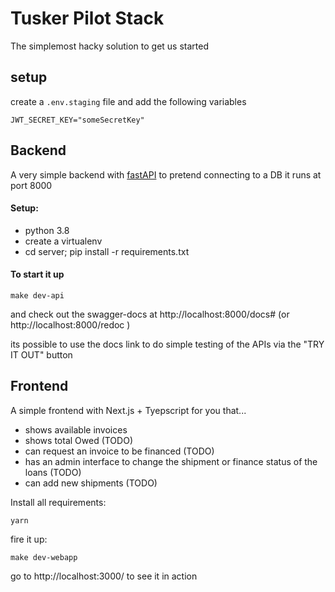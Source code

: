 # Tusker Pilot Stack

The simplemost hacky solution to get us started
## setup

create a `.env.staging` file and add the following variables
```
JWT_SECRET_KEY="someSecretKey"
```

## Backend

A very simple backend with [fastAPI](https://fastapi.tiangolo.com/) to pretend connecting to a DB
it runs at port 8000

#### Setup:
- python 3.8
- create a virtualenv
- cd server; pip install -r requirements.txt

#### To start it up
``` 
make dev-api
```

and check out the swagger-docs at http://localhost:8000/docs# (or http://localhost:8000/redoc )

its possible to use the docs link to do simple testing of the APIs via the "TRY IT OUT" button


## Frontend

A simple frontend with Next.js + Tyepscript for you that...
- shows available invoices 
- shows total Owed (TODO) 
- can request an invoice to be financed (TODO)
- has an admin  interface to change the shipment or finance status of the loans (TODO)
- can add new shipments (TODO)


Install all requirements:
```
yarn
```

fire it up:
```
make dev-webapp
```

go to http://localhost:3000/ to see it in action 
